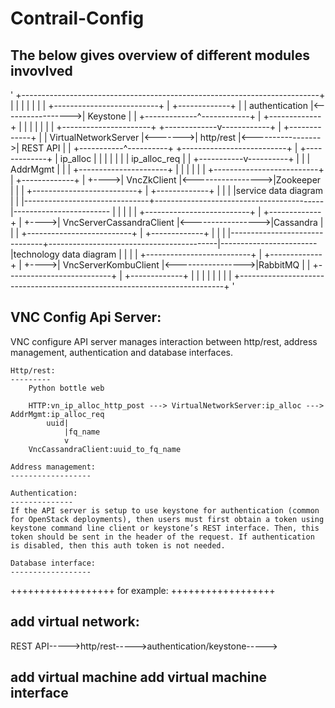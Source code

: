 # Contrail-Config
## The below gives overview of different modules invovlved

'
+--------------------------------------------------------------------------+
|                                                                          |
|                                                                          |
|                                                                          |
|                                     +--------------------------+         |         +-------------+
|                                     |      authentication      |<----------------->|  Keystone   |
|                                     +-------------^------------+         |         +-------------+
|                                                   |                      |
|                                                   |                      |
|    +----------------------+         +-------------v------------+         |         +-------------+
|    | VirtualNetworkServer |<------->|         http/rest        |<----------------->|  REST API   |
|    +-----------^----------+         +--------------------------+         |         +-------------+
|       ip_alloc |                                                         |
|                |                                                         |
|                | ip_alloc_req                                            |
|    +-----------v----------+                                              |
|    |       AddrMgmt       |                                              |
|    +----------------------+                                              |
|                                                                          |
|                                                                          |
|                                     +--------------------------+         |         +-------------+
|                               +---->|        VncZkClient       |<----------------->|Zookeeper    |
|                               |     +--------------------------+         |         +-------------+
|                               |                                          |
|service data diagram           |                                          |
|-------------------------------+------------------------------------------|------------------------
|                               |                                          |
|                               |     +--------------------------+         |         +-------------+
|                               +---->| VncServerCassandraClient |<----------------->|Cassandra    |
|                               |     +--------------------------+         |         +-------------+
|                               |                                          |
|-------------------------------+------------------------------------------|------------------------
|technology data diagram        |                                          |
|                               |     +--------------------------+         |         +-------------+
|                               +---->|    VncServerKombuClient  |<----------------->|RabbitMQ    |
|                                     +--------------------------+         |         +-------------+
|                                                                          |
|                                                                          |
|                                                                          |
|                                                                          |
+--------------------------------------------------------------------------+
'

VNC Config Api Server:
---------------------
VNC configure API server manages interaction
between http/rest, address management, authentication and database interfaces.

    Http/rest:
    ---------
    	Python bottle web

    	HTTP:vn_ip_alloc_http_post ---> VirtualNetworkServer:ip_alloc ---> AddrMgmt:ip_alloc_req
            uuid|
                |fq_name
                v
      	VncCassandraClient:uuid_to_fq_name

    Address management:
    ------------------

    Authentication:
    --------------
    If the API server is setup to use keystone for authentication (common for OpenStack deployments), then users must first obtain a token using keystone command line client or keystone’s REST interface. Then, this token should be sent in the header of the request. If authentication is disabled, then this auth token is not needed.

    Database interface:
    ------------------


++++++++++++++++++
    for example:
++++++++++++++++++

add virtual network:
-------------------
REST API----->http/rest----->authentication/keystone----->


add virtual machine
add virtual machine interface
----------------------------

